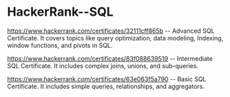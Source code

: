 # HackerRank--SQL

https://www.hackerrank.com/certificates/32111cff865b -- Advanced SQL Certificate. It covers topics like query optimization, data modeling, Indexing, window functions, and pivots in SQL.

https://www.hackerrank.com/certificates/83f088639519 -- Intermediate SQL Certificate. It includes complex joins, unions, and sub-queries.

https://www.hackerrank.com/certificates/63e063f5a790 -- Basic SQL Certificate. It includes simple queries, relationships, and aggregators.
